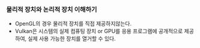 ### 물리적 장치와 논리적 장치 이해하기

- OpenGL의 경우 물리적 장치를 직접 제공하지않는다. 
- Vulkan은 시스템의 실제 컴퓨팅 장치 or GPU를 응용 프로그램에 공개적으로 제공하여, 실제 사용 가능한 장치를 열거할 수 있다. 


